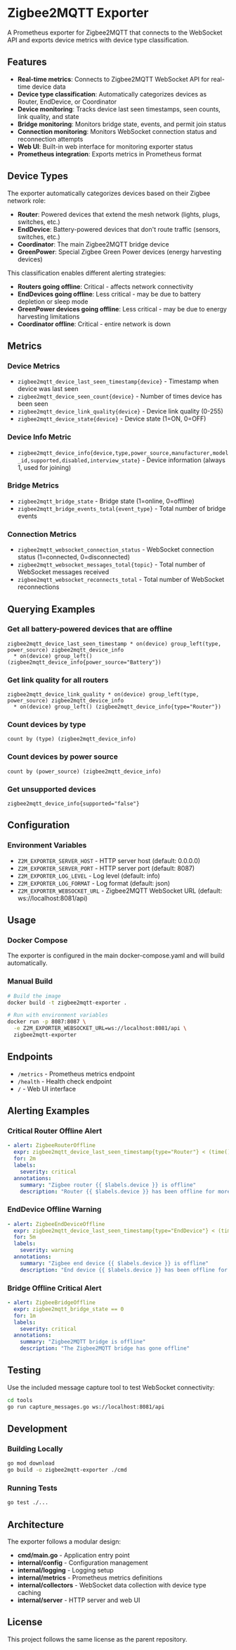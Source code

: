 # Zigbee2MQTT Exporter

A Prometheus exporter for Zigbee2MQTT that connects to the WebSocket API and exports device metrics with device type classification.

## Features

- **Real-time metrics**: Connects to Zigbee2MQTT WebSocket API for real-time device data
- **Device type classification**: Automatically categorizes devices as Router, EndDevice, or Coordinator
- **Device monitoring**: Tracks device last seen timestamps, seen counts, link quality, and state
- **Bridge monitoring**: Monitors bridge state, events, and permit join status
- **Connection monitoring**: Monitors WebSocket connection status and reconnection attempts
- **Web UI**: Built-in web interface for monitoring exporter status
- **Prometheus integration**: Exports metrics in Prometheus format

## Device Types

The exporter automatically categorizes devices based on their Zigbee network role:

- **Router**: Powered devices that extend the mesh network (lights, plugs, switches, etc.)
- **EndDevice**: Battery-powered devices that don't route traffic (sensors, switches, etc.)
- **Coordinator**: The main Zigbee2MQTT bridge device
- **GreenPower**: Special Zigbee Green Power devices (energy harvesting devices)

This classification enables different alerting strategies:
- **Routers going offline**: Critical - affects network connectivity
- **EndDevices going offline**: Less critical - may be due to battery depletion or sleep mode
- **GreenPower devices going offline**: Less critical - may be due to energy harvesting limitations
- **Coordinator offline**: Critical - entire network is down

## Metrics

### Device Metrics
- `zigbee2mqtt_device_last_seen_timestamp{device}` - Timestamp when device was last seen
- `zigbee2mqtt_device_seen_count{device}` - Number of times device has been seen
- `zigbee2mqtt_device_link_quality{device}` - Device link quality (0-255)
- `zigbee2mqtt_device_state{device}` - Device state (1=ON, 0=OFF)

### Device Info Metric
- `zigbee2mqtt_device_info{device,type,power_source,manufacturer,model_id,supported,disabled,interview_state}` - Device information (always 1, used for joining)

### Bridge Metrics
- `zigbee2mqtt_bridge_state` - Bridge state (1=online, 0=offline)
- `zigbee2mqtt_bridge_events_total{event_type}` - Total number of bridge events

### Connection Metrics
- `zigbee2mqtt_websocket_connection_status` - WebSocket connection status (1=connected, 0=disconnected)
- `zigbee2mqtt_websocket_messages_total{topic}` - Total number of WebSocket messages received
- `zigbee2mqtt_websocket_reconnects_total` - Total number of WebSocket reconnections

## Querying Examples

### Get all battery-powered devices that are offline
```promql
zigbee2mqtt_device_last_seen_timestamp * on(device) group_left(type, power_source) zigbee2mqtt_device_info
  * on(device) group_left() (zigbee2mqtt_device_info{power_source="Battery"})
```

### Get link quality for all routers
```promql
zigbee2mqtt_device_link_quality * on(device) group_left(type, power_source) zigbee2mqtt_device_info
  * on(device) group_left() (zigbee2mqtt_device_info{type="Router"})
```

### Count devices by type
```promql
count by (type) (zigbee2mqtt_device_info)
```

### Count devices by power source
```promql
count by (power_source) (zigbee2mqtt_device_info)
```

### Get unsupported devices
```promql
zigbee2mqtt_device_info{supported="false"}
```

## Configuration

### Environment Variables

- `Z2M_EXPORTER_SERVER_HOST` - HTTP server host (default: 0.0.0.0)
- `Z2M_EXPORTER_SERVER_PORT` - HTTP server port (default: 8087)
- `Z2M_EXPORTER_LOG_LEVEL` - Log level (default: info)
- `Z2M_EXPORTER_LOG_FORMAT` - Log format (default: json)
- `Z2M_EXPORTER_WEBSOCKET_URL` - Zigbee2MQTT WebSocket URL (default: ws://localhost:8081/api)

## Usage

### Docker Compose

The exporter is configured in the main docker-compose.yaml and will build automatically.

### Manual Build

```bash
# Build the image
docker build -t zigbee2mqtt-exporter .

# Run with environment variables
docker run -p 8087:8087 \
  -e Z2M_EXPORTER_WEBSOCKET_URL=ws://localhost:8081/api \
  zigbee2mqtt-exporter
```

## Endpoints

- `/metrics` - Prometheus metrics endpoint
- `/health` - Health check endpoint
- `/` - Web UI interface

## Alerting Examples

### Critical Router Offline Alert
```yaml
- alert: ZigbeeRouterOffline
  expr: zigbee2mqtt_device_last_seen_timestamp{type="Router"} < (time() - 300)
  for: 2m
  labels:
    severity: critical
  annotations:
    summary: "Zigbee router {{ $labels.device }} is offline"
    description: "Router {{ $labels.device }} has been offline for more than 5 minutes"
```

### EndDevice Offline Warning
```yaml
- alert: ZigbeeEndDeviceOffline
  expr: zigbee2mqtt_device_last_seen_timestamp{type="EndDevice"} < (time() - 3600)
  for: 5m
  labels:
    severity: warning
  annotations:
    summary: "Zigbee end device {{ $labels.device }} is offline"
    description: "End device {{ $labels.device }} has been offline for more than 1 hour (may be battery powered)"
```

### Bridge Offline Critical Alert
```yaml
- alert: ZigbeeBridgeOffline
  expr: zigbee2mqtt_bridge_state == 0
  for: 1m
  labels:
    severity: critical
  annotations:
    summary: "Zigbee2MQTT bridge is offline"
    description: "The Zigbee2MQTT bridge has gone offline"
```

## Testing

Use the included message capture tool to test WebSocket connectivity:

```bash
cd tools
go run capture_messages.go ws://localhost:8081/api
```

## Development

### Building Locally

```bash
go mod download
go build -o zigbee2mqtt-exporter ./cmd
```

### Running Tests

```bash
go test ./...
```

## Architecture

The exporter follows a modular design:

- **cmd/main.go** - Application entry point
- **internal/config** - Configuration management
- **internal/logging** - Logging setup
- **internal/metrics** - Prometheus metrics definitions
- **internal/collectors** - WebSocket data collection with device type caching
- **internal/server** - HTTP server and web UI

## License

This project follows the same license as the parent repository.
